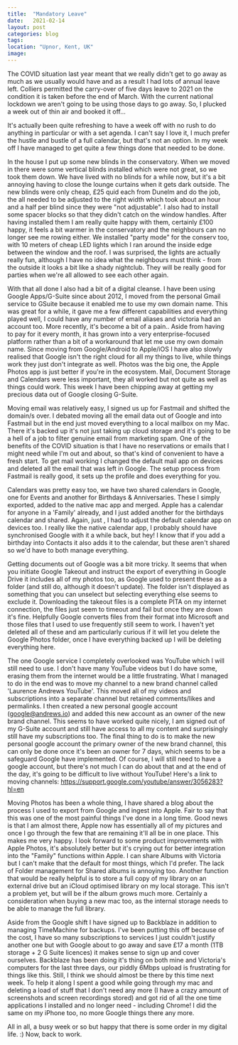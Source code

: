 ```yaml
---
title:  "Mandatory Leave"
date:   2021-02-14
layout: post
categories: blog
tags:
location: "Upnor, Kent, UK"
image:
---
```


The COVID situation last year meant that we really didn't get to go away as much as we usually would have and as a result I had lots of annual leave left. Colliers permitted the carry-over of five days leave to 2021 on the condition it is taken before the end of March. With the current national lockdown we aren't going to be using those days to go away. So, I plucked a week out of thin air and booked it off...

It's actually been quite refreshing to have a week off with no rush to do anything in particular or with a set agenda. I can't say I love it, I much prefer the hustle and bustle of a full calendar, but that's not an option. In my week off I have managed to get quite a few things done that needed to be done.

In the house I put up some new blinds in the conservatory. When we moved in there were some vertical blinds installed which were not great, so we took them down. We have lived with no blinds for a while now, but it's a bit annoying having to close the lounge curtains when it gets dark outside. The new blinds were only cheap, £25 quid each from Dunelm and do the job, the all needed to be adjusted to the right width which took about an hour and a half per blind since they were "not adjustable". I also had to install some spacer blocks so that they didn't catch on the window handles. After having installed them I am really quite happy with them, certainly £100 happy, it feels a bit warmer in the conservatory and the neighbours can no longer see me rowing either. We installed "party mode" for the conserv too, with 10 meters of cheap LED lights which I ran around the inside edge between the window and the roof. I was surprised, the lights are actually really fun, although I have no idea what the neighbours must think - from the outside it looks a bit like a shady nightclub. They will be really good for parties when we're all allowed to see each other again.

With that all done I also had a bit of a digital cleanse. I have been using Google Apps/G-Suite since about 2012, I moved from the personal Gmail service to GSuite because it enabled me to use my own domain name. This was great for a while, it gave me a few different capabilities and everything played well, I could have any number of email aliases and victoria had an account too. More recently, it's become a bit of a pain.. Aside from having to pay for it every month, it has grown into a very enterprise-focused platform rather than a bit of a workaround that let me use my own domain name. Since moving from Google/Android to Apple/iOS I have also slowly realised that Google isn't the right cloud for all my things to live, while things work they just don't integrate as well. Photos was the big one, the Apple Photos app is just better if you're in the ecosystem. Mail, Document Storage and Calendars were less important, they all worked but not quite as well as things could work. This week I have been chipping away at getting my precious data out of Google closing G-Suite.

Moving email was relatively easy, I signed us up for Fastmail and shifted the domain/s over. I debated moving all the email data out of Google and into Fastmail but in the end just moved everything to a local mailbox on my Mac. There it's backed up it's not just taking up cloud storage and it's going to be a hell of a job to filter genuine email from marketing spam. One of the benefits of the COVID situation is that I have no reservations or emails that I might need while I'm out and about, so that's kind of convenient to have a fresh start. To get mail working I changed the default mail app on devices and deleted all the email that was left in Google. The setup process from Fastmail is really good, it sets up the profile and does everything for you.

Calendars was pretty easy too, we have two shared calendars in Google, one for Events and another for Birthdays & Anniversaries. These I simply exported, added to the native mac app and merged. Apple has a calendar for anyone in a 'Family' already, and I just added another for the birthdays calendar and shared. Again, just , I had to adjust the default calendar app on devices too. I really like the native calendar app, I probably should have synchronised Google with it a while back, but hey! I know that if you add a birthday into Contacts it also adds it to the calendar, but these aren't shared so we'd have to both manage everything.

Getting documents out of Google was a bit more tricky. It seems that when you initiate Google Takeout and instruct the export of everything in Google Drive it includes all of my photos too, as Google used to present these as a folder (and still do, although it doesn't update). The folder isn't displayed as something that you can unselect but selecting everything else seems to exclude it. Downloading the takeout files is a complete PITA on my internet connection, the files just seem to timeout and fail but once they are down it's fine. Helpfully Google converts files from their format into Microsoft and those files that I used to use frequently still seem to work. I haven't yet deleted all of these and am particularly curious if it will let you delete the Google Photos folder, once I have everything backed up I will be deleting everything here.

The one Google service I completely overlooked was YouTube which I will still need to use. I don't have many YouTube videos but I do have some, erasing them from the internet would be a little frustrating. What I managed to do in the end was to move my channel to a new brand channel called 'Laurence Andrews YouTube'. This moved all of my videos and subscriptions into a separate channel but retained comments/likes and permalinks. I then created a new personal google account (google@andrews.io) and added this new account as an owner of the new brand channel. This seems to have worked quite nicely, I am signed out of my G-Suite account and still have access to all my content and surprisingly still have my subscriptions too. The final thing to do is to make the new personal google account the primary owner of the new brand channel, this can only be done once it's been an owner for 7 days, which seems to be a safeguard Google have implemented. Of course, I will still need to have a google account, but there's not much I can do about that and at the end of the day, it's going to be difficult to live without YouTube! Here's a link to moving channels: https://support.google.com/youtube/answer/3056283?hl=en

Moving Photos has been a whole thing, I have shared a blog about the process I used to export from Google and ingest into Apple. Fair to say that this was one of the most painful things I've done in a long time. Good news is that I am almost there, Apple now has essentially all of my pictures and once I go through the few that are remaining it'll all be in one place. This makes me very happy. I look forward to some product improvements with Apple Photos, it's absolutely better but it's crying out for better integration into the "Family" functions within Apple. I can share Albums with Victoria but I can't make that the default for most things, which I'd prefer. The lack of Folder management for Shared albums is annoying too. Another function that would be really helpful is to store a full copy of my library on an external drive but an iCloud optimised library on my local storage. This isn't a problem yet, but will be if the album grows much more. Certainly a consideration when buying a new mac too, as the internal storage needs to be able to manage the full library.

Aside from the Google shift I have signed up to Backblaze in addition to managing TimeMachine for backups. I've been putting this off because of the cost, I have so many subscriptions to services I just couldn't justify another one but with Google about to go away and save £17 a month (1TB storage + 2 G Suite licences) it makes sense to sign up and cover ourselves. Backblaze has been doing it's thing on both mine and Victoria's computers for the last three days, our piddly 6Mbps upload is frustrating for things like this. Still, I think we should almost be there by this time next week. To help it along I spent a good while going through my mac and deleting a load of stuff that I don't need any more (I have a crazy amount of screenshots and screen recordings stored) and got rid of all the one time applications I installed and no longer need - including Chrome! I did the same on my iPhone too, no more Google things there any more.

All in all, a busy week or so but happy that there is some order in my digital life. :) Now, back to work.
